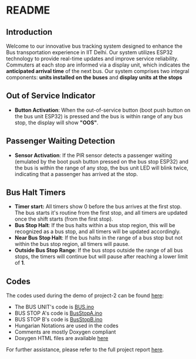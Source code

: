 # README



## Introduction

Welcome to our innovative bus tracking system designed to enhance the Bus transportation experience in IIT Delhi. Our system utilizes ESP32 technology to provide real-time updates and improve service reliability. Commuters at each stop are informed via a display unit, which indicates the **anticipated arrival time** of the next bus. Our system comprises two integral components: **units installed on the buses** and **display units at the stops**

## Out of Service Indicator

- **Button Activation**: When the out-of-service button (boot push button on the bus unit ESP32) is pressed and the bus is within range of any bus stop, the display will show **"OOS"**.

## Passenger Waiting Detection

- **Sensor Activation**: If the PIR sensor detects a passenger waiting (emulated by the boot push button pressed on the bus stop ESP32) and the bus is within the range of any stop, the bus unit LED will blink twice, indicating that a passenger has arrived at the stop.

## Bus Halt Timers

- **Timer start:** All timers show 0 before the bus arrives at the first stop. The bus starts it's routine from the first stop, and all timers are updated once the shift starts (from the first stop).
- **Bus Stop Halt**: If the bus halts within a bus stop region, this will be recognized as a bus stop, and all timers will be updated accordingly.
- **Near Bus Stop Halt**: If the bus halts in the range of a bus stop but not within the bus stop region, all timers will pause.
- **Outside Bus Stop Range**: If the bus stops outside the range of all bus stops, the timers will continue but will pause after reaching a lower limit of **1**.

## Codes

The codes used during the demo of project-2 can be found [here](https://github.com/ELP305-Cleaning-Machine/P2_codes):

- The BUS UNIT's code is [BUS.ino](BUS/BUS.ino)
- BUS STOP A's code is [BusStopA.ino](BusStopA/BusStopA.ino)
- BUS STOP B's code is [BusStopB.ino](BusStopB/BusStopB.ino)
- Hungarian Notations are used in the codes
- Comments are mostly Doxygen compliant
- Doxygen HTML files are available [here](htmloutput/html/index.html)

For further assistance, please refer to the full project report [here](https://2nav.github.io/TribeC/).
